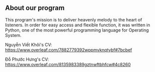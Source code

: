 ## About our program

This program's mission is to deliver heavenly melody to the heart of listeners. In order for easy access and flexible function, it was written in Python, one of the most powerful programming language for Operating System.

Nguyễn Viết Khôi's CV: https://www.overleaf.com/7882779392wppmvknqtybf#7bcbef

Đỗ Phước Hưng's CV: https://www.overleaf.com/8135983389gztnwftbhfcw#4c8260
